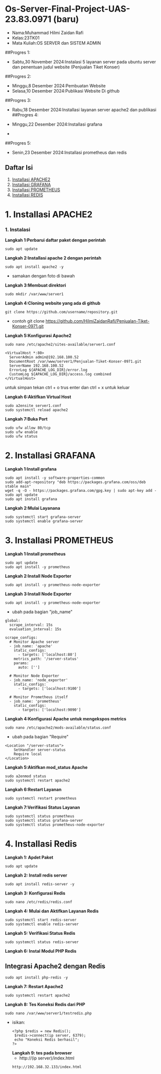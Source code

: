 # Os-Server-Final-Project-UAS-23.83.0971 (baru)

- Nama:Muhammad Hilmi Zaidan Rafi
- Kelas:23TK01
- Mata Kuliah:OS SERVER dan SISTEM ADMIN

##Progres 1:
- Sabtu,30 November 2024:Instalasi 5 layanan server pada ubuntu server dan penentuan judul website (Penjualan Tiket Konser)
  
##Progres 2:
- Minggu,8 Desember 2024:Pembuatan Website
- Selasa,10 Desember 2024:Publikasi Website Di github
  
##Progres 3:
- Rabu,18 Desember 2024:Installasi layanan server apache2 dan publikasi
##Progres 4:

- Minggu,22 Desember 2024:Installasi grafana
- 
##Progres 5:
- Senin,23 Desember 2024:Installasi prometheus dan redis

## Daftar Isi
1. [Installasi APACHE2](#1-installasi-apache2)
2. [Installasi GRAFANA](#2-installasi-grafana)
3. [Installasi PROMETHEUS](#3-installasi-prometheus)
4. [Installasi REDIS](#4-installasi-redis)

# 1. Installasi APACHE2
### 1. Instalasi
**Langkah 1:Perbarui daftar paket dengan perintah**
```
sudo apt update
```

**Langkah 2:Installasi apache 2 dengan perintah**
```
sudo apt install apache2 -y
```
- samakan dengan foto di bawah

**Langkah 3:Membuat direktori**
```
sudo mkdir /var/www/server1
```
**Langkah 4:Cloning website yang ada di github**
```
git clone https://github.com/username/repository.git
```
- contoh git clone https://github.com/HilmiZaidanRafi/Penjualan-Tiket-Konser-0971.git

**Langkah 5:Konfigurasi Apache2**
```
sudo nano /etc/apache2/sites-available/server1.conf
```
```
<VirtualHost *:80>
  ServerAdmin admin@192.168.100.52
  DocumentRoot /var/www/server1/Penjualan-Tiket-Konser-0971.git
  ServerName 192.168.100.52
  ErrorLog ${APACHE_LOG_DIR}/error.log
  CustomLog ${APACHE_LOG_DIR}/access.log combined
</VirtualHost>
```

untuk simpan tekan ctrl + o trus enter dan ctrl + x untuk keluar

**Langkah 6:Aktifkan Virtual Host**
```
sudo a2ensite server1.conf
sudo systemctl reload apache2
```
**Langkah 7:Buka Port**
```
sudo ufw allow 80/tcp
sudo ufw enable
sudo ufw status
```

# 2. Installasi GRAFANA
**Langkah 1:Install grafana**
```
sudo apt install -y software-properties-common
sudo add-apt-repository "deb https://packages.grafana.com/oss/deb stable main"
wget -q -O - https://packages.grafana.com/gpg.key | sudo apt-key add -
sudo apt update
sudo apt install grafana
```

**Langkah 2:Mulai Layanana**
```
sudo systemctl start grafana-server
sudo systemctl enable grafana-server
```

# 3. Installasi PROMETHEUS
**Langkah 1:Install prometheus**
```
sudo apt update
sudo apt install -y prometheus
```

**Langkah 2:Install Node Exporter**
```
sudo apt install -y prometheus-node-exporter
```

**Langkah 3:Install Node Exporter**
```
sudo apt install -y prometheus-node-exporter
```
- ubah pada bagian "job_name"
```
global:
  scrape_interval: 15s
  evaluation_interval: 15s

scrape_configs:
  # Monitor Apache server
  - job_name: 'apache'
    static_configs:
      - targets: ['localhost:80']
    metrics_path: '/server-status'
    params:
      auto: ['']

  # Monitor Node Exporter
  - job_name: 'node_exporter'
    static_configs:
      - targets: ['localhost:9100']

  # Monitor Prometheus itself
  - job_name: 'prometheus'
    static_configs:
      - targets: ['localhost:9090']
```

**Langkah 4:Konfigurasi Apache untuk mengekspos metrics**
```
sudo nano /etc/apache2/mods-available/status.conf
```
- ubah pada bagian "Require"
```
<Location "/server-status">
    SetHandler server-status
    Require local
</Location>
```

**Langkah 5:Aktifkan mod_status Apache**
```
sudo a2enmod status
sudo systemctl restart apache2
```

**Langkah 6:Restart Layanan**
```
sudo systemctl restart prometheus
```

**Langkah 7:Verifikasi Status Layanan**
```
sudo systemctl status prometheus
sudo systemctl status grafana-server
sudo systemctl status prometheus-node-exporter
```
# 4. Installasi Redis
**Langkah 1: Apdet Paket**
```
sudo apt update
```

**Langkah 2: Install redis server**
```
sudo apt install redis-server -y
```

**Langkah 3: Konfigurasi Redis**
```
sudo nano /etc/redis/redis.conf
```

**Langkah 4: Mulai dan Aktifkan Layanan Redis**
```
sudo systemctl start redis-server
sudo systemctl enable redis-server
```

**Langkah 5: Verifikasi Status Redis**
```
sudo systemctl status redis-server
```

**Langkah 6: Instal Modul PHP Redis**
## Integrasi Apache2 dengan Redis
```
sudo apt install php-redis -y
```
**Langkah 7: Restart Apache2**
```
sudo systemctl restart apache2
```
**Langkah 8: Tes Koneksi Redis dari PHP**
```
sudo nano /var/www/server1/testredis.php
```
- isikan:
  ```
  <?php $redis = new Redis();
   $redis->connect(ip server, 6379);
   echo "Koneksi Redis berhasil";
  ?>
  ```
  **Langkah 9: tes pada browser**
  - http://(ip server)/index.html
  ```
  http://192.168.32.133/index.html
  ```
